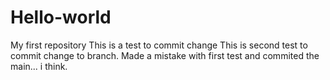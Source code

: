 # Hello-world
My first repository
This is a test to commit change
This is second test to commit change to branch. Made a mistake with first test and commited the main... i think.
